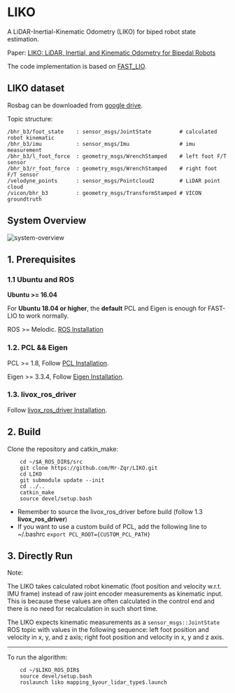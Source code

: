 # LIKO
A LiDAR-Inertial-Kinematic Odometry (LIKO) for biped robot state estimation. 

Paper: [LIKO: LiDAR, Inertial, and Kinematic Odometry for Bipedal Robots](https://arxiv.org/abs/2404.18047)

The code implementation is based on [FAST_LIO](https://github.com/hku-mars/FAST_LIO).

## LIKO dataset
Rosbag can be downloaded from [google drive](https://drive.google.com/drive/folders/1tK65gU_lPM_HGoSTMXppqyoMq6ejWbsH?usp=drive_link).

Topic structure: 
```
/bhr_b3/foot_state    : sensor_msgs/JointState         # calculated robot kinematic
/bhr_b3/imu           : sensor_msgs/Imu                # imu measurement
/bhr_b3/l_foot_force  : geometry_msgs/WrenchStamped    # left foot F/T sensor
/bhr_b3/r_foot_force  : geometry_msgs/WrenchStamped    # right foot F/T sensor
/velodyne_points      : sensor_msgs/Pointcloud2        # LiDAR point cloud
/vicon/bhr_b3         : geometry_msgs/TransformStamped # VICON groundtruth
```

## System Overview
![system-overview](https://github.com/Mr-Zqr/LIKO/assets/62141613/60168789-2b43-41d6-88af-e759f3476c0f)

## 1. Prerequisites
### 1.1 **Ubuntu** and **ROS**
**Ubuntu >= 16.04**

For **Ubuntu 18.04 or higher**, the **default** PCL and Eigen is enough for FAST-LIO to work normally.

ROS    >= Melodic. [ROS Installation](http://wiki.ros.org/ROS/Installation)

### 1.2. **PCL && Eigen**
PCL    >= 1.8,   Follow [PCL Installation](http://www.pointclouds.org/downloads/linux.html).

Eigen  >= 3.3.4, Follow [Eigen Installation](http://eigen.tuxfamily.org/index.php?title=Main_Page).

### 1.3. **livox_ros_driver**
Follow [livox_ros_driver Installation](https://github.com/Livox-SDK/livox_ros_driver).

## 2. Build
Clone the repository and catkin_make:

```
    cd ~/$A_ROS_DIR$/src
    git clone https://github.com/Mr-Zqr/LIKO.git
    cd LIKO
    git submodule update --init
    cd ../..
    catkin_make
    source devel/setup.bash
```
- Remember to source the livox_ros_driver before build (follow 1.3 **livox_ros_driver**)
- If you want to use a custom build of PCL, add the following line to ~/.bashrc
```export PCL_ROOT={CUSTOM_PCL_PATH}```
## 3. Directly Run
Note: 

The LIKO takes calculated robot kinematic (foot position and velocity w.r.t. IMU frame) instead of raw joint encoder measurements as kinematic input. This is because these values are often calculated in the control end and there is no need for recalculation in such short time. 

The LIKO expects kinematic measurements as a `sensor_msgs::JointState` ROS topic with values in the following sequence: left foot position and velocity in x, y, and z axis; right foot position and velocity in x, y and z axis. 

---
To run the algorithm: 
```
    cd ~/$LIKO_ROS_DIR$
    source devel/setup.bash
    roslaunch liko mapping_$your_lidar_type$.launch
```
